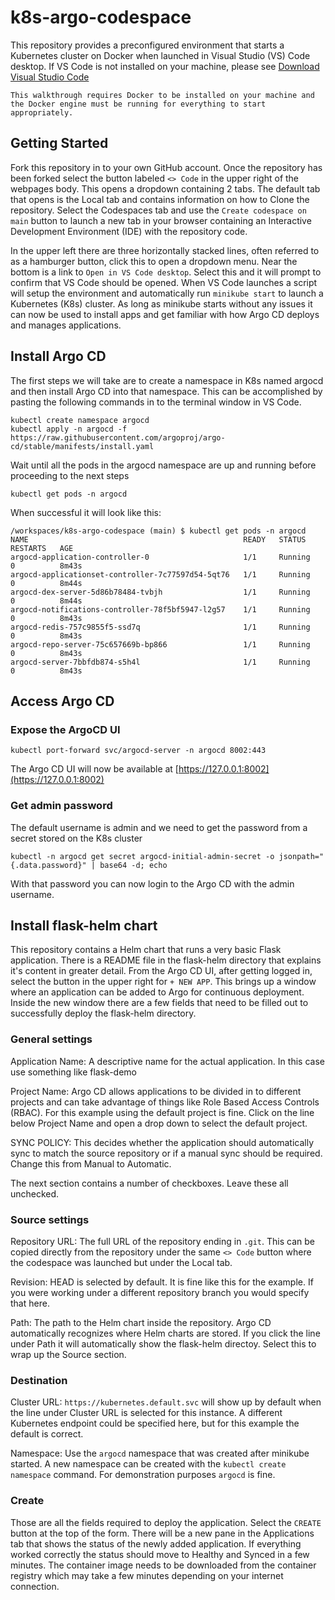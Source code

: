 # k8s-argo-codespace
This repository provides a preconfigured environment that starts a Kubernetes cluster on Docker when launched in Visual Studio (VS) Code desktop. If VS Code is not installed on your machine, please see [Download Visual Studio Code](https://code.visualstudio.com/download) 

```note
This walkthrough requires Docker to be installed on your machine and the Docker engine must be running for everything to start appropriately. 
```

## Getting Started
Fork this repository in to your own GitHub account. Once the repository has been forked select the button labeled `<> Code` in the upper right of the webpages body. This opens a dropdown containing 2 tabs. The default tab that opens is the Local tab and contains information on how to Clone the repository. Select the Codespaces tab and use the `Create codespace on main` button to launch a new tab in your browser containing an Interactive Development Environment (IDE) with the repository code.  

In the upper left there are three horizontally stacked lines, often referred to as a hamburger button, click this to open a dropdown menu. Near the bottom is a link to `Open in VS Code desktop`. Select this and it will prompt to confirm that VS Code should be opened. When VS Code launches a script will setup the environment and automatically run `minikube start` to launch a Kubernetes (K8s) cluster. As long as minikube starts without any issues it can now be used to install apps and get familiar with how Argo CD deploys and manages applications. 

## Install Argo CD

The first steps we will take are to create a namespace in K8s named argocd and then install Argo CD into that namespace. This can be accomplished by pasting the following commands in to the terminal window in VS Code.

```
kubectl create namespace argocd
kubectl apply -n argocd -f https://raw.githubusercontent.com/argoproj/argo-cd/stable/manifests/install.yaml
```

Wait until all the pods in the argocd namespace are up and running before proceeding to the next steps

```
kubectl get pods -n argocd
```

When successful it will look like this:

```
/workspaces/k8s-argo-codespace (main) $ kubectl get pods -n argocd
NAME                                                READY   STATUS    RESTARTS   AGE
argocd-application-controller-0                     1/1     Running   0          8m43s
argocd-applicationset-controller-7c77597d54-5qt76   1/1     Running   0          8m44s
argocd-dex-server-5d86b78484-tvbjh                  1/1     Running   0          8m44s
argocd-notifications-controller-78f5bf5947-l2g57    1/1     Running   0          8m43s
argocd-redis-757c9855f5-ssd7q                       1/1     Running   0          8m43s
argocd-repo-server-75c657669b-bp866                 1/1     Running   0          8m43s
argocd-server-7bbfdb874-s5h4l                       1/1     Running   0          8m43s
```

## Access Argo CD

### Expose the ArgoCD UI

`kubectl port-forward svc/argocd-server -n argocd 8002:443`

The Argo CD UI will now be available at [https://127.0.0.1:8002](https://127.0.0.1:8002)

### Get admin password

The default username is admin and we need to get the password from a secret stored on the K8s cluster

`kubectl -n argocd get secret argocd-initial-admin-secret -o jsonpath="{.data.password}" | base64 -d; echo`

With that password you can now login to the Argo CD with the admin username. 

## Install flask-helm chart

This repository contains a Helm chart that runs a very basic Flask application. There is a README file in the flask-helm directory that explains it's content in greater detail. From the Argo CD UI, after getting logged in, select the button in the upper right for `+ NEW APP`. This brings up a window where an application can be added to Argo for continuous deployment. Inside the new window there are a few fields that need to be filled out to successfully deploy the flask-helm directory. 

### General settings

Application Name: A descriptive name for the actual application. In this case use something like flask-demo

Project Name: Argo CD allows applications to be divided in to different projects and can take advantage of things like Role Based Access Controls (RBAC). For this example using the default project is fine. Click on the line below Project Name and open a drop down to select the default project. 

SYNC POLICY: This decides whether the application should automatically sync to match the source repository or if a manual sync should be required. Change this from Manual to Automatic.

The next section contains a number of checkboxes. Leave these all unchecked. 

### Source settings

Repository URL: The full URL of the repository ending in `.git`. This can be copied directly from the repository under the same `<> Code` button where the codespace was launched but under the Local tab.  

Revision: HEAD is selected by default. It is fine like this for the example. If you were working under a different repository branch you would specify that here.

Path: The path to the Helm chart inside the repository. Argo CD automatically recognizes where Helm charts are stored. If you click the line under Path it will automatically show the flask-helm directoy. Select this to wrap up the Source section. 

### Destination

Cluster URL: `https://kubernetes.default.svc` will show up by default when the line under Cluster URL is selected for this instance. A different Kubernetes endpoint could be specified here, but for this example the default is correct.

Namespace: Use the `argocd` namespace that was created after minikube started. A new namespace can be created with the `kubectl create namespace` command. For demonstration purposes `argocd` is fine. 

### Create

Those are all the fields required to deploy the application. Select the `CREATE` button at the top of the form. There will be a new pane in the Applications tab that shows the status of the newly added application. If everything worked correctly the status should move to Healthy and Synced in a few minutes. The container image needs to be downloaded from the container registry which may take a few minutes depending on your internet connection.  